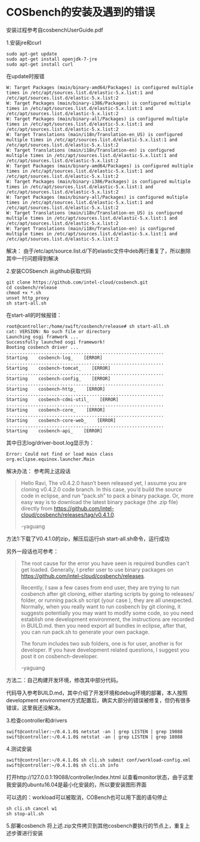 # COSbench的安装及遇到的错误
安装过程参考自cosbenchUserGuide.pdf

1.安装jre和curl
```
sudo apt-get update
sudo apt-get install openjdk-7-jre
sudo apt-get install curl
```
在update时报错
```
W: Target Packages (main/binary-amd64/Packages) is configured multiple times in /etc/apt/sources.list.d/elastic-5.x.list:1 and /etc/apt/sources.list.d/elastic-5.x.list:2
W: Target Packages (main/binary-i386/Packages) is configured multiple times in /etc/apt/sources.list.d/elastic-5.x.list:1 and /etc/apt/sources.list.d/elastic-5.x.list:2
W: Target Packages (main/binary-all/Packages) is configured multiple times in /etc/apt/sources.list.d/elastic-5.x.list:1 and /etc/apt/sources.list.d/elastic-5.x.list:2
W: Target Translations (main/i18n/Translation-en_US) is configured multiple times in /etc/apt/sources.list.d/elastic-5.x.list:1 and /etc/apt/sources.list.d/elastic-5.x.list:2
W: Target Translations (main/i18n/Translation-en) is configured multiple times in /etc/apt/sources.list.d/elastic-5.x.list:1 and /etc/apt/sources.list.d/elastic-5.x.list:2
W: Target Packages (main/binary-amd64/Packages) is configured multiple times in /etc/apt/sources.list.d/elastic-5.x.list:1 and /etc/apt/sources.list.d/elastic-5.x.list:2
W: Target Packages (main/binary-i386/Packages) is configured multiple times in /etc/apt/sources.list.d/elastic-5.x.list:1 and /etc/apt/sources.list.d/elastic-5.x.list:2
W: Target Packages (main/binary-all/Packages) is configured multiple times in /etc/apt/sources.list.d/elastic-5.x.list:1 and /etc/apt/sources.list.d/elastic-5.x.list:2
W: Target Translations (main/i18n/Translation-en_US) is configured multiple times in /etc/apt/sources.list.d/elastic-5.x.list:1 and /etc/apt/sources.list.d/elastic-5.x.list:2
W: Target Translations (main/i18n/Translation-en) is configured multiple times in /etc/apt/sources.list.d/elastic-5.x.list:1 and /etc/apt/sources.list.d/elastic-5.x.list:2
```
解决：
由于/etc/apt/source.list.d/下的elastic文件中deb两行重复了，所以删除其中一行问题得到解决

2.安装COSbench
从github获取代码
```
git clone https://github.com/intel-cloud/cosbench.git
cd cosbench/release
chmod +x *.sh
unset http_proxy
sh start-all.sh
```
在start-all的时候报错：
```
root@controller:/home/swift/cosbench/release# sh start-all.sh
cat: VERSION: No such file or directory
Launching osgi framwork ...
Successfully launched osgi framework!
Booting cosbench driver ...
...........................................................
Starting    cosbench-log_    [ERROR]
...........................................................
Starting    cosbench-tomcat_    [ERROR]
...........................................................
Starting    cosbench-config_    [ERROR]
...........................................................
Starting    cosbench-http_    [ERROR]
...........................................................
Starting    cosbench-cdmi-util_    [ERROR]
...........................................................
Starting    cosbench-core_    [ERROR]
...........................................................
Starting    cosbench-core-web_    [ERROR]
...........................................................
Starting    cosbench-api_    [ERROR]
```
其中日志log/driver-boot.log显示为：
```
Error: Could not find or load main class org.eclipse.equinox.launcher.Main
```
解决办法：
参考网上这段话
>Hello Ravi,
>The v0.4.2.0 hasn’t been released yet, I assume you are cloning v0.4.2.0 code branch. In this case, you’d build the source code in eclipse, and run “pack.sh” to pack a binary package. Or, more easy way is to download the latest binary package (the .zip file) directly from https://github.com/intel-cloud/cosbench/releases/tag/v0.4.1.0.
>
>-yaguang

方法1:下载了V0.4.1.0的zip，解压后运行sh start-all.sh命令，运行成功

另外一段话也可参考：
>The root cause for the error you have seen is required bundles can't get loaded. Generally, I prefer user to use binary packages on https://github.com/intel-cloud/cosbench/releases.
>
>Recently, I saw a few cases from end user, they are trying to run cosbench after git cloning, either starting scripts by going to releases/ folder, or running pack.sh script (your case ), they are all unexpected. Normally, when you really want to run cosbench by git cloning, it suggests potentially you may want to modify some code, so  you need establish one development environment, the instructions are recorded in BUILD.md. then you need export all bundles in eclipse, after that, you can run pack.sh to generate your own package.
>
>The forum includes two sub folders, one is for user, another is for developer. If you have development related questions, I suggest you post it on cosbench-developer.
>
>-yaguang

方法二：自己构建开发环境，修改其中部分代码。

代码导入参考BUILD.md，其中介绍了开发环境和debug环境的部署，本人按照development environment方式配置后，确实大部分的错误被修复，但仍有很多错误，这里我还没解决。

3.检查controller和drivers
```
swift@controller:~/0.4.1.0$ netstat -an | grep LISTEN | grep 19088
swift@controller:~/0.4.1.0$ netstat -an | grep LISTEN | grep 18088
```
4.测试安装
```
swift@controller:~/0.4.1.0$ sh cli.sh submit conf/workload-config.xml
swift@controller:~/0.4.1.0$ sh cli.sh info
```
打开http://127.0.0.1:19088/controller/index.html 以查看monitor状态，由于这里我安装的ubuntu16.04是最小化安装的，所以要安装图形界面


可以选的：workload可以被取消，COBench也可以用下面的语句停止
```
sh cli.sh cancel w1
sh stop-all.sh
```

5.部署cosbench
将上述<version>.zip文件拷贝到其他cosbench要执行的节点上，重复上述步骤进行安装
